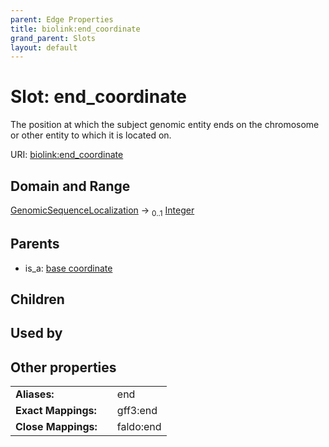 ```yaml
---
parent: Edge Properties
title: biolink:end_coordinate
grand_parent: Slots
layout: default
---
```


# Slot: end_coordinate


The position at which the subject genomic entity ends on the chromosome or other entity to which it is located on.

URI: [biolink:end_coordinate](https://w3id.org/biolink/end_coordinate)

## Domain and Range

[GenomicSequenceLocalization](GenomicSequenceLocalization.md) ->  <sub>0..1</sub> [Integer](types/Integer.md)

## Parents

 *  is_a: [base coordinate](base_coordinate.md)

## Children


## Used by


## Other properties

|  |  |  |
| --- | --- | --- |
| **Aliases:** | | end |
| **Exact Mappings:** | | gff3:end |
| **Close Mappings:** | | faldo:end |

